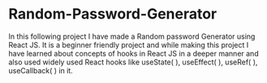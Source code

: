 # Random-Password-Generator
In this following project I have made a Random password Generator using React JS. It is a beginner friendly project and while making this project I have learned about concepts of hooks in React JS in a deeper manner and also used widely used React hooks like useState( ), useEffect( ), useRef( ), useCallback( ) in it.
